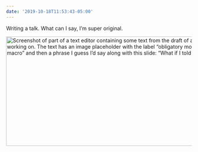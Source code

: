 ```yaml
---
date: '2019-10-18T11:53:43-05:00'
---
```

Writing a talk. What can I say, I’m super original.

<img src="/posts/uploads/2019/5d743095be.jpg" width="600" height="298" alt="Screenshot of part of a text editor containing some text from the draft of a talk I’m working on. The text has an image placeholder with the label “obligatory morpheus image macro” and then a phrase I guess I’d say along with this slide: “What if I told you…”" />

